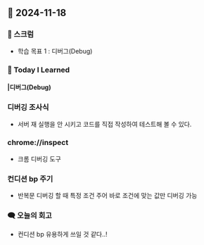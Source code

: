 ## 📆 2024-11-18

### 🔔 스크럼

- 학습 목표 1 : 디버그(Debug)
  <br/>

### 🚀 Today I Learned

#### |디버그(Debug)

### 디버깅 조사식

- 서버 재 실행을 안 시키고 코드를 직접 작성하여 테스트해 볼 수 있다.





### chrome://inspect
- 크롬 디버깅 도구





### 컨디션 bp 주기

- 반복문 디버깅 할 때 특정 조건 주어 바로 조건에 맞는 값만 디버깅 가능

### 🗨️ 오늘의 회고

<!--
- 오늘의 학습 경험에 대한 자유로운 생각이나 느낀 점을 기록합니다.
- 성공적인 점, 개선해야 할 점, 새롭게 시도하고 싶은 방법 등을 포함할 수 있습니다.-->

- 컨디션 bp 유용하게 쓰일 것 같다..!
